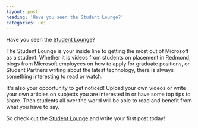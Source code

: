 ```yaml
---
layout: post
heading: 'Have you seen the Student Lounge?'
categories: uni
---
```


Have you seen the [Student Lounge](http://web.archive.org/web/20130606035950/http://www.microsoft.com/student/en-us/default.aspx#fbid=67KqgliGCIa)?

The Student Lounge is your inside line to getting the most out of Microsoft as a student. Whether it is videos from students on placement in Redmond, blogs from Microsoft employees on how to apply for graduate positions, or Student Partners writing about the latest technology, there is always something interesting to read or watch.

It's also your opportunity to get noticed! Upload your own videos or write your own articles on subjects you are interested in or have some top tips to share. Then students all over the world will be able to read and benefit from what you have to say.

So check out the [Student Lounge](http://web.archive.org/web/20130606035950/http://www.microsoft.com/student/en-us/default.aspx#fbid=67KqgliGCIa) and write your first post today! 